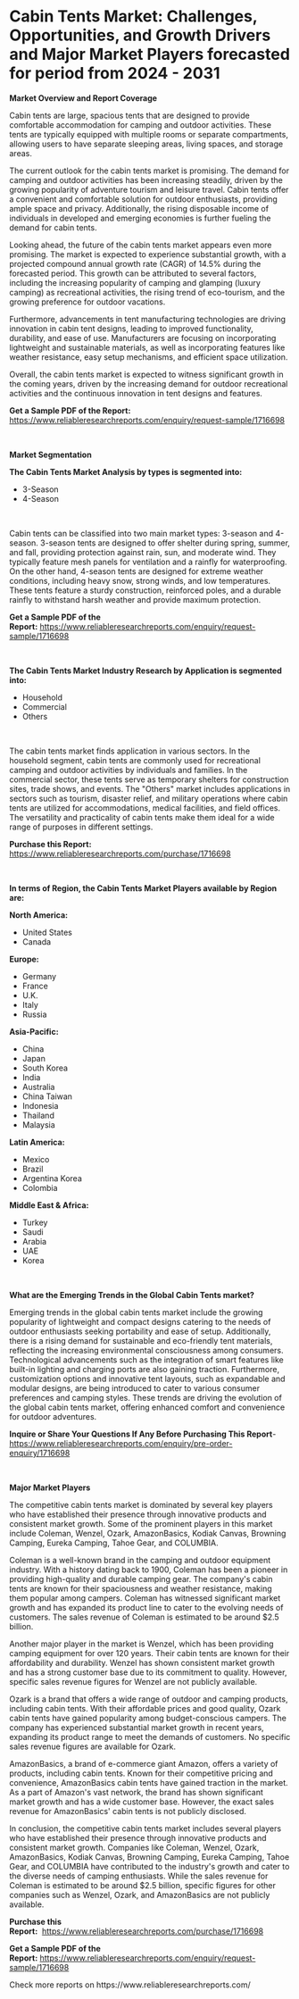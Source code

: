 <p><h1>Cabin Tents Market: Challenges, Opportunities, and Growth Drivers and Major Market Players forecasted for period from 2024 - 2031</h1></p><p><strong>Market Overview and Report Coverage</strong></p>
<p><p>Cabin tents are large, spacious tents that are designed to provide comfortable accommodation for camping and outdoor activities. These tents are typically equipped with multiple rooms or separate compartments, allowing users to have separate sleeping areas, living spaces, and storage areas.</p><p>The current outlook for the cabin tents market is promising. The demand for camping and outdoor activities has been increasing steadily, driven by the growing popularity of adventure tourism and leisure travel. Cabin tents offer a convenient and comfortable solution for outdoor enthusiasts, providing ample space and privacy. Additionally, the rising disposable income of individuals in developed and emerging economies is further fueling the demand for cabin tents.</p><p>Looking ahead, the future of the cabin tents market appears even more promising. The market is expected to experience substantial growth, with a projected compound annual growth rate (CAGR) of 14.5% during the forecasted period. This growth can be attributed to several factors, including the increasing popularity of camping and glamping (luxury camping) as recreational activities, the rising trend of eco-tourism, and the growing preference for outdoor vacations.</p><p>Furthermore, advancements in tent manufacturing technologies are driving innovation in cabin tent designs, leading to improved functionality, durability, and ease of use. Manufacturers are focusing on incorporating lightweight and sustainable materials, as well as incorporating features like weather resistance, easy setup mechanisms, and efficient space utilization.</p><p>Overall, the cabin tents market is expected to witness significant growth in the coming years, driven by the increasing demand for outdoor recreational activities and the continuous innovation in tent designs and features.</p></p>
<p><strong>Get a Sample PDF of the Report:</strong> <a href="https://www.reliableresearchreports.com/enquiry/request-sample/1716698">https://www.reliableresearchreports.com/enquiry/request-sample/1716698</a></p>
<p>&nbsp;</p>
<p><strong>Market Segmentation</strong></p>
<p><strong>The Cabin Tents Market Analysis by types is segmented into:</strong></p>
<p><ul><li>3-Season</li><li>4-Season</li></ul></p>
<p>&nbsp;</p>
<p><p>Cabin tents can be classified into two main market types: 3-season and 4-season. 3-season tents are designed to offer shelter during spring, summer, and fall, providing protection against rain, sun, and moderate wind. They typically feature mesh panels for ventilation and a rainfly for waterproofing. On the other hand, 4-season tents are designed for extreme weather conditions, including heavy snow, strong winds, and low temperatures. These tents feature a sturdy construction, reinforced poles, and a durable rainfly to withstand harsh weather and provide maximum protection.</p></p>
<p><strong>Get a Sample PDF of the Report:</strong>&nbsp;<a href="https://www.reliableresearchreports.com/enquiry/request-sample/1716698">https://www.reliableresearchreports.com/enquiry/request-sample/1716698</a></p>
<p>&nbsp;</p>
<p><strong>The Cabin Tents Market Industry Research by Application is segmented into:</strong></p>
<p><ul><li>Household</li><li>Commercial</li><li>Others</li></ul></p>
<p>&nbsp;</p>
<p><p>The cabin tents market finds application in various sectors. In the household segment, cabin tents are commonly used for recreational camping and outdoor activities by individuals and families. In the commercial sector, these tents serve as temporary shelters for construction sites, trade shows, and events. The "Others" market includes applications in sectors such as tourism, disaster relief, and military operations where cabin tents are utilized for accommodations, medical facilities, and field offices. The versatility and practicality of cabin tents make them ideal for a wide range of purposes in different settings.</p></p>
<p><strong>Purchase this Report:</strong>&nbsp; <a href="https://www.reliableresearchreports.com/purchase/1716698">https://www.reliableresearchreports.com/purchase/1716698</a></p>
<p>&nbsp;</p>
<p><strong>In terms of Region, the Cabin Tents Market Players available by Region are:</strong></p>
<p>
    <p> <strong> North America: </strong>
        <ul>
            <li>United States</li>
            <li>Canada</li>
        </ul>
        </p> 
    <p> <strong> Europe: </strong>
        <ul>
            <li>Germany</li>
            <li>France</li>
            <li>U.K.</li>
            <li>Italy</li>
            <li>Russia</li>
        </ul>
        </p> 
    <p> <strong> Asia-Pacific: </strong>
        <ul>
            <li>China</li>
            <li>Japan</li>
            <li>South Korea</li>
            <li>India</li>
            <li>Australia</li>
            <li>China Taiwan</li>
            <li>Indonesia</li>
            <li>Thailand</li>
            <li>Malaysia</li>
        </ul>
        </p> 
    <p> <strong> Latin America: </strong>
        <ul>
            <li>Mexico</li>
            <li>Brazil</li>
            <li>Argentina Korea</li>
            <li>Colombia</li>
        </ul>
        </p> 
    <p> <strong> Middle East & Africa: </strong>
        <ul>
            <li>Turkey</li>
            <li>Saudi</li>
            <li>Arabia</li>
            <li>UAE</li>
            <li>Korea</li>
        </ul>
    </p>
    </p>
<p>&nbsp;</p>
<p><strong>What are the Emerging Trends in the Global Cabin Tents market?</strong></p>
<p><p>Emerging trends in the global cabin tents market include the growing popularity of lightweight and compact designs catering to the needs of outdoor enthusiasts seeking portability and ease of setup. Additionally, there is a rising demand for sustainable and eco-friendly tent materials, reflecting the increasing environmental consciousness among consumers. Technological advancements such as the integration of smart features like built-in lighting and charging ports are also gaining traction. Furthermore, customization options and innovative tent layouts, such as expandable and modular designs, are being introduced to cater to various consumer preferences and camping styles. These trends are driving the evolution of the global cabin tents market, offering enhanced comfort and convenience for outdoor adventures.</p></p>
<p><strong>Inquire or Share Your Questions If Any Before Purchasing This Report</strong>- <a href="https://www.reliableresearchreports.com/enquiry/pre-order-enquiry/1716698">https://www.reliableresearchreports.com/enquiry/pre-order-enquiry/1716698</a></p>
<p>&nbsp;</p>
<p><strong>Major Market Players</strong></p>
<p><p>The competitive cabin tents market is dominated by several key players who have established their presence through innovative products and consistent market growth. Some of the prominent players in this market include Coleman, Wenzel, Ozark, AmazonBasics, Kodiak Canvas, Browning Camping, Eureka Camping, Tahoe Gear, and COLUMBIA.</p><p>Coleman is a well-known brand in the camping and outdoor equipment industry. With a history dating back to 1900, Coleman has been a pioneer in providing high-quality and durable camping gear. The company's cabin tents are known for their spaciousness and weather resistance, making them popular among campers. Coleman has witnessed significant market growth and has expanded its product line to cater to the evolving needs of customers. The sales revenue of Coleman is estimated to be around $2.5 billion.</p><p>Another major player in the market is Wenzel, which has been providing camping equipment for over 120 years. Their cabin tents are known for their affordability and durability. Wenzel has shown consistent market growth and has a strong customer base due to its commitment to quality. However, specific sales revenue figures for Wenzel are not publicly available.</p><p>Ozark is a brand that offers a wide range of outdoor and camping products, including cabin tents. With their affordable prices and good quality, Ozark cabin tents have gained popularity among budget-conscious campers. The company has experienced substantial market growth in recent years, expanding its product range to meet the demands of customers. No specific sales revenue figures are available for Ozark.</p><p>AmazonBasics, a brand of e-commerce giant Amazon, offers a variety of products, including cabin tents. Known for their competitive pricing and convenience, AmazonBasics cabin tents have gained traction in the market. As a part of Amazon's vast network, the brand has shown significant market growth and has a wide customer base. However, the exact sales revenue for AmazonBasics' cabin tents is not publicly disclosed.</p><p>In conclusion, the competitive cabin tents market includes several players who have established their presence through innovative products and consistent market growth. Companies like Coleman, Wenzel, Ozark, AmazonBasics, Kodiak Canvas, Browning Camping, Eureka Camping, Tahoe Gear, and COLUMBIA have contributed to the industry's growth and cater to the diverse needs of camping enthusiasts. While the sales revenue for Coleman is estimated to be around $2.5 billion, specific figures for other companies such as Wenzel, Ozark, and AmazonBasics are not publicly available.</p></p>
<p><strong>Purchase this Report:</strong>&nbsp;&nbsp;<a href="https://www.reliableresearchreports.com/purchase/1716698">https://www.reliableresearchreports.com/purchase/1716698</a></p>
<p></p>
<p><strong>Get a Sample PDF of the Report:</strong>&nbsp;<a href="https://www.reliableresearchreports.com/enquiry/request-sample/1716698">https://www.reliableresearchreports.com/enquiry/request-sample/1716698</a></p>
<p>Check more reports on https://www.reliableresearchreports.com/</p>